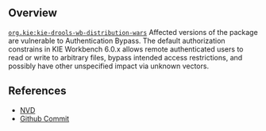 ## Overview
[`org.kie:kie-drools-wb-distribution-wars`](http://search.maven.org/#search%7Cga%7C1%7Ca%3A%22kie-drools-wb-distribution-wars%22)
Affected versions of the package are vulnerable to Authentication Bypass.
The default authorization constrains in KIE Workbench 6.0.x allows remote authenticated users to read or write to arbitrary files, bypass intended access restrictions, and possibly have other unspecified impact via unknown vectors.

## References
- [NVD](https://web.nvd.nist.gov/view/vuln/detail?vulnId=CVE-2014-8115)
- [Github Commit](https://github.com/kiegroup/kie-wb-distributions/commit/90eed433d3)
